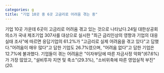```yaml
---
categories: g
title: "기업 10곳 중 6곳 고금리로 어려움 겪는 중"
---
```

기업 10곳 가운데 6곳이 고금리로 어려움 겪고 있는 것으로 나타났다.24일 대한상공회의소가 국내 제조기업 307사를 대상으로 실시한 "최근 금리인상의 영향과 기업의 대응실태 조사"에 따르면 응답기업의 61.2%가 "고금리로 실제 어려움을 겪고 있다"고 답했다."어려움이 매우 많다"고 답한 기업도 26.7%였으며, "어려움 없다"고 답한 기업은 12.7%에 불과했다. 기업들이 겪는 어려움은 "이자부담에 따른 자금사정 악화"(67.6%)가 가장 많았고, "설비투자 지연 및 축소"(29.3%), "소비위축에 따른 영업실적 부진"(20.